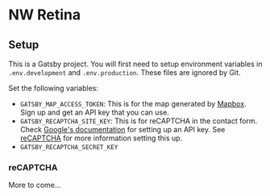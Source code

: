 # NW Retina

## Setup

This is a Gatsby project. You will first need to setup environment variables in `.env.development` and `.env.production`. These files are ignored by Git.

Set the following variables:

* `GATSBY_MAP_ACCESS_TOKEN`: This is for the map generated by [Mapbox](https://www.mapbox.com). Sign up and get an API key that you can use.
* `GATSBY_RECAPTCHA_SITE_KEY`: This is for reCAPTCHA in the contact form. Check [Google's documentation](https://www.google.com/recaptcha/intro/v3.html) for setting up an API key. See [reCAPTCHA](#recaptcha) for more information setting this up. 
* `GATSBY_RECAPTCHA_SECRET_KEY`

### reCAPTCHA

More to come...